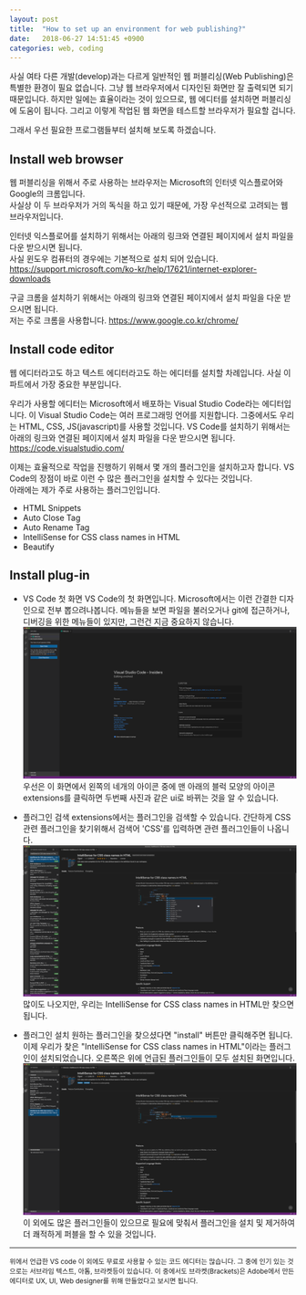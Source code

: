```yaml
---
layout: post
title:  "How to set up an environment for web publishing?"
date:   2018-06-27 14:51:45 +0900
categories: web, coding
---
```

사실 여타 다른 개발(develop)과는 다르게 일반적인 웹 퍼블리싱(Web Publishing)은 특별한 환경이 필요 없습니다. 
그냥 웹 브라우저에서 디자인된 화면만 잘 출력되면 되기 때문입니다. 
하지만 일에는 효율이라는 것이 있으므로, 웹 에디터를 설치하면 퍼블리싱에 도움이 됩니다. 
그리고 이렇게 작업된 웹 화면을 테스트할 브라우저가 필요할 겁니다. 

그래서 우선 필요한 프로그램들부터 설치해 보도록 하겠습니다.

Install web browser
---

웹 퍼블리싱을 위해서 주로 사용하는 브라우저는 Microsoft의 인터넷 익스플로어와 Google의 크롬입니다.   
사실상 이 두 브라우저가 거의 독식을 하고 있기 때문에, 가장 우선적으로 고려되는 웹 브라우저입니다.

인터넷 익스플로어를 설치하기 위해서는 아래의 링크와 연결된 페이지에서 설치 파일을 다운 받으시면 됩니다.   
사실 윈도우 컴퓨터의 경우에는 기본적으로 설치 되어 있습니다.
https://support.microsoft.com/ko-kr/help/17621/internet-explorer-downloads

구글 크롬을 설치하기 위해서는 아래의 링크와 연결된 페이지에서 설치 파일을 다운 받으시면 됩니다.   
저는 주로 크롬을 사용합니다.
https://www.google.co.kr/chrome/

Install code editor
---

웹 에디터라고도 하고 텍스트 에디터라고도 하는 에디터를 설치할 차례입니다.
사실 이 파트에서 가장 중요한 부분입니다. 

우리가 사용할 에디터는 Microsoft에서 배포하는 Visual Studio Code라는 에디터입니다. 
이 Visual Studio Code는 여러 프로그래밍 언어를 지원합니다. 
그중에서도 우리는 HTML, CSS, JS(javascript)를 사용할 것입니다. 
VS Code를 설치하기 위해서는 아래의 링크와 연결된 페이지에서 설치 파일을 다운 받으시면 됩니다.
https://code.visualstudio.com/

이제는 효율적으로 작업을 진행하기 위해서 몇 개의 플러그인을 설치하고자 합니다.
VS Code의 장점이 바로 이런 수 많은 플러그인을 설치할 수 있다는 것입니다.   
아래에는 제가 주로 사용하는 플러그인입니다.
- HTML Snippets
- Auto Close Tag
- Auto Rename Tag
- IntelliSense for CSS class names in HTML
- Beautify

Install plug-in
---

- VS Code 첫 화면
VS Code의 첫 화면입니다.
Microsoft에서는 이런 간결한 디자인으로 전부 뽑으려나봅니다. 
메뉴들을 보면 파일을 불러오거나 git에 접근하거나, 디버깅을 위한 메뉴들이 있지만, 그런건 지금 중요하지 않습니다. 
![welcome page](../_img/2018-06-27-post-01.png)
우선은 이 화면에서 왼쪽의 네개의 아이콘 중에 맨 아래의 블럭 모양의 아이콘 extensions를 클릭하면 두번째 사진과 같은 ui로 바뀌는 것을 알 수 있습니다.

- 플러그인 검색
extensions에서는 플러그인을 검색할 수 있습니다. 
간단하게 CSS 관련 플러그인을 찾기위해서 검색어 'CSS'를 입력하면 관련 플러그인들이 나옵니다. 
![search plug-in](../_img/2018-06-27-post-02.png)
많이도 나오지만, 우리는 IntelliSense for CSS class names in HTML만 찾으면 됩니다. 

- 플러그인 설치
원하는 플러그인을 찾으셨다면 "install" 버튼만 클릭해주면 됩니다. 
이제 우리가 찾은 "IntelliSense for CSS class names in HTML"이라는 플러그인이 설치되었습니다.
오른쪽은 위에 언급된 플러그인들이 모두 설치된 화면입니다. 
![installed plug-in](../_img/2018-06-27-post-03.png)
이 외에도 많은 플러그인들이 있으므로 필요에 맞춰서 플러그인을 설치 및 제거하여 더 쾌적하게 퍼블을 할 수 있을 것입니다.

***
<small>
위에서 언급한 VS code 이 외에도 무료로 사용할 수 있는 코드 에디터는 많습니다. 
그 중에 인기 있는 것으로는 서브라임 텍스트, 아톰, 브라켓등이 있습니다. 
이 중에서도 브라켓(Brackets)은 Adobe에서 만든 에디터로 UX, UI, Web designer를 위해 만들었다고 보시면 됩니다.
</small>